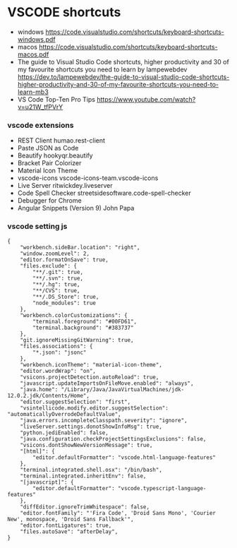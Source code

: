 # VSCODE shortcuts
- windows
https://code.visualstudio.com/shortcuts/keyboard-shortcuts-windows.pdf
- macos
https://code.visualstudio.com/shortcuts/keyboard-shortcuts-macos.pdf
- The guide to Visual Studio Code shortcuts, higher productivity and 30 of my favourite shortcuts you need to learn
 by lampewebdev
https://dev.to/lampewebdev/the-guide-to-visual-studio-code-shortcuts-higher-productivity-and-30-of-my-favourite-shortcuts-you-need-to-learn-mb3
- VS Code Top-Ten Pro Tips https://www.youtube.com/watch?v=u21W_tfPVrY

### vscode extensions
- REST Client humao.rest-client
- Paste JSON as Code
- Beautify hookyqr.beautify
- Bracket Pair Colorizer
- Material Icon Theme
- vscode-icons vscode-icons-team.vscode-icons
- Live Server ritwickdey.liveserver
- Code Spell Checker streetsidesoftware.code-spell-checker
- Debugger for Chrome
- Angular Snippets (Version 9) John Papa


### vscode setting js
```
{
    "workbench.sideBar.location": "right",
    "window.zoomLevel": 2,
    "editor.formatOnSave": true,
    "files.exclude": {
        "**/.git": true,
        "**/.svn": true,
        "**/.hg": true,
        "**/CVS": true,
        "**/.DS_Store": true,
        "node_modules": true
    },
    "workbench.colorCustomizations": {
        "terminal.foreground": "#00FD61",
        "terminal.background": "#383737"
    },
    "git.ignoreMissingGitWarning": true,
    "files.associations": {
        "*.json": "jsonc"
    },
    "workbench.iconTheme": "material-icon-theme",
    "editor.wordWrap": "on",
    "vsicons.projectDetection.autoReload": true,
    "javascript.updateImportsOnFileMove.enabled": "always",
    "java.home": "/Library/Java/JavaVirtualMachines/jdk-12.0.2.jdk/Contents/Home",
    "editor.suggestSelection": "first",
    "vsintellicode.modify.editor.suggestSelection": "automaticallyOverrodeDefaultValue",
    "java.errors.incompleteClasspath.severity": "ignore",
    "liveServer.settings.donotShowInfoMsg": true,
    "python.jediEnabled": false,
    "java.configuration.checkProjectSettingsExclusions": false,
    "vsicons.dontShowNewVersionMessage": true,
    "[html]": {
        "editor.defaultFormatter": "vscode.html-language-features"
    },
    "terminal.integrated.shell.osx": "/bin/bash",
    "terminal.integrated.inheritEnv": false,
    "[javascript]": {
        "editor.defaultFormatter": "vscode.typescript-language-features"
    },
    "diffEditor.ignoreTrimWhitespace": false,
    "editor.fontFamily": "'Fira Code', 'Droid Sans Mono', 'Courier New', monospace, 'Droid Sans Fallback'",
    "editor.fontLigatures": true,
    "files.autoSave": "afterDelay",
}
```
